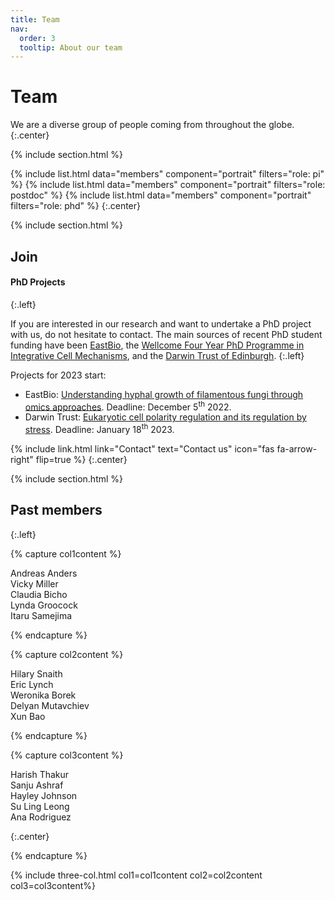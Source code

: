 ```yaml
---
title: Team
nav:
  order: 3
  tooltip: About our team
---
```


# <i class="fas fa-users"></i>Team

We are a diverse group of people coming from throughout the globe.
{:.center}

{% include section.html %}

{%
  include list.html
  data="members"
  component="portrait"
  filters="role: pi"
%}
{%
  include list.html
  data="members"
  component="portrait"
  filters="role: postdoc"
%}
{%
  include list.html
  data="members"
  component="portrait"
  filters="role: phd"
%}
{:.center}

{% include section.html %}

## <i class="fas fa-user-plus"></i>Join

#### PhD Projects
{:.left}

If you are interested in our research and want to undertake a PhD project with us, do not hesitate to contact. The main sources of recent PhD student funding have been [EastBio](http://www.eastscotbiodtp.ac.uk), the [Wellcome Four Year PhD Programme in Integrative Cell Mechanisms](https://www.wcb.ed.ac.uk/iCMPhD), and the [Darwin Trust of Edinburgh](https://darwintrust.bio.ed.ac.uk/edinburgh).
{:.left}

Projects for 2023 start:
- EastBio: [Understanding hyphal growth of filamentous fungi through omics approaches](https://www.findaphd.com/phds/project/eastbio-understanding-hyphal-growth-of-filamentous-fungi-through-omics-approaches/?p148077). Deadline: December 5<sup>th</sup> 2022.
- Darwin Trust: [Eukaryotic cell polarity regulation and its regulation by stress](https://www.findaphd.com/phds/project/eukaryotic-cell-polarity-regulation-and-its-regulation-by-stress/?p150365). Deadline: January 18<sup>th</sup> 2023.


{%
  include link.html
  link="Contact"
  text="Contact us"
  icon="fas fa-arrow-right"
  flip=true
%}
{:.center}


{% include section.html %}
## <i class="fas fa-scroll"></i>Past members
{:.left}

{% capture col1content %}

Andreas Anders  
Vicky Miller  
Claudia Bicho  
Lynda Groocock  
Itaru Samejima  

{% endcapture %}

{% capture col2content %}

Hilary Snaith  
Eric Lynch  
Weronika Borek  
Delyan Mutavchiev  
Xun Bao  


{% endcapture %}

{% capture col3content %}


Harish Thakur  
Sanju Ashraf  
Hayley Johnson  
Su Ling Leong  
Ana Rodriguez

{:.center}

{% endcapture %}


{% include three-col.html col1=col1content col2=col2content col3=col3content%}
